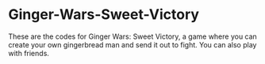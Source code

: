 # Ginger-Wars-Sweet-Victory
These are the codes for Ginger Wars: Sweet Victory, a game where you can create your own gingerbread man and send it out to fight. You can also play with friends.
